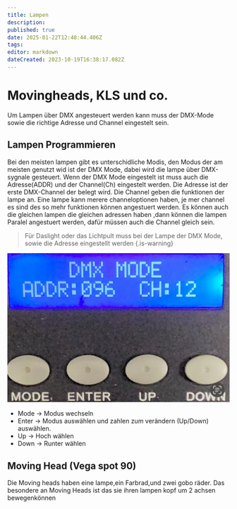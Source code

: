 ```yaml
---
title: Lampen
description: 
published: true
date: 2025-01-22T12:48:44.406Z
tags: 
editor: markdown
dateCreated: 2023-10-19T16:38:17.082Z
---
```


# Movingheads, KLS und co.
Um Lampen über DMX angesteuert werden kann muss der DMX-Mode sowie die richtige Adresse und Channel eingestelt sein.
## Lampen Programmieren 
Bei den meisten lampen gibt es unterschidliche Modis, den Modus der am meisten genutzt wid ist der DMX Mode, dabei wird die lampe über DMX-sygnale gesteuert.
Wenn der DMX Mode eingestelt ist muss auch die Adresse(ADDR) und der Channel(Ch) eingestelt werden.
Die Adresse ist der erste DMX-Channel der belegt wird.
Die Channel geben die funktionen der lampe an.
Eine lampe kann merere channeloptionen haben, je mer channel es sind des so mehr funktionen können angestuert werden.
Es können auch die gleichen lampen die gleichen adressen haben ,dann können die lampen Paralel angestuert werden, dafür müssen auch die Channel gleich sein.
> Für Daslight oder das Lichtpult muss bei der Lampe der DMX Mode, sowie die Adresse eingestellt werden
{.is-warning}

![bedienungsfeld.jpeg](/bedienungsfeld.jpeg)
- Mode -> Modus wechseln
- Enter -> Modus auswählen und zahlen zum verändern (Up/Down) auswählen.
- Up -> Hoch wählen
- Down -> Runter wählen
## Moving Head (Vega spot 90)
Die Moving heads haben eine lampe,ein Farbrad,und zwei gobo räder.
Das besondere an Moving Heads ist das sie ihren lampen kopf um 2 achsen bewegenkönnen 